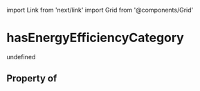 import Link from 'next/link'
import Grid from '@components/Grid'

# hasEnergyEfficiencyCategory

undefined

## Property of



